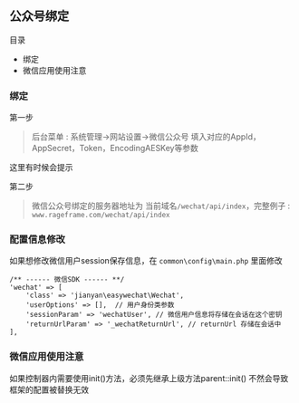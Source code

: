## 公众号绑定

目录

- 绑定
- 微信应用使用注意

### 绑定

第一步

> 后台菜单 : 系统管理->网站设置->微信公众号 填入对应的AppId，AppSecret，Token，EncodingAESKey等参数

这里有时候会提示

第二步

> 微信公众号绑定的服务器地址为 当前域名`/wechat/api/index`，完整例子 : `www.rageframe.com/wechat/api/index`

### 配置信息修改

如果想修改微信用户session保存信息，在 `common\config\main.php` 里面修改

```
/** ------ 微信SDK ------ **/
'wechat' => [
    'class' => 'jianyan\easywechat\Wechat',
    'userOptions' => [],  // 用户身份类参数
    'sessionParam' => 'wechatUser', // 微信用户信息将存储在会话在这个密钥
    'returnUrlParam' => '_wechatReturnUrl', // returnUrl 存储在会话中
],
```

### 微信应用使用注意

如果控制器内需要使用init()方法，必须先继承上级方法parent::init() 不然会导致框架的配置被替换无效

